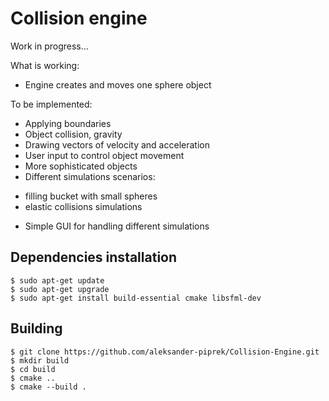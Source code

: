 # Collision engine

Work in progress...

What is working:
- Engine creates and moves one sphere object

To be implemented:
- Applying boundaries
- Object collision, gravity
- Drawing vectors of velocity and acceleration
- User input to control object movement
- More sophisticated objects
- Different simulations scenarios: 
 * filling bucket with small spheres
 * elastic collisions simulations
- Simple GUI for handling different simulations
 
## Dependencies installation
~~~
$ sudo apt-get update
$ sudo apt-get upgrade
$ sudo apt-get install build-essential cmake libsfml-dev
~~~

## Building
~~~
$ git clone https://github.com/aleksander-piprek/Collision-Engine.git
$ mkdir build
$ cd build
$ cmake ..
$ cmake --build .
~~~
